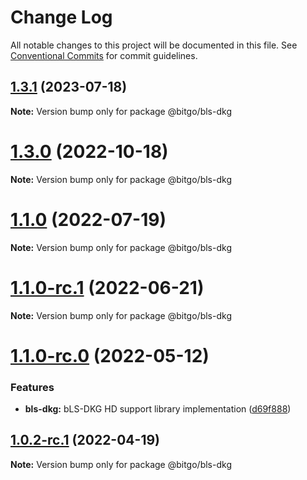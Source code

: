 # Change Log

All notable changes to this project will be documented in this file.
See [Conventional Commits](https://conventionalcommits.org) for commit guidelines.

## [1.3.1](https://github.com/BitGo/BitGoJS/compare/@bitgo/bls-dkg@1.3.0...@bitgo/bls-dkg@1.3.1) (2023-07-18)

**Note:** Version bump only for package @bitgo/bls-dkg

# [1.3.0](https://github.com/BitGo/BitGoJS/compare/@bitgo/bls-dkg@1.1.0-rc.1...@bitgo/bls-dkg@1.3.0) (2022-10-18)

**Note:** Version bump only for package @bitgo/bls-dkg

# [1.1.0](https://github.com/BitGo/BitGoJS/compare/@bitgo/bls-dkg@1.1.0-rc.1...@bitgo/bls-dkg@1.1.0) (2022-07-19)

**Note:** Version bump only for package @bitgo/bls-dkg

# [1.1.0-rc.1](https://github.com/BitGo/BitGoJS/compare/@bitgo/bls-dkg@1.1.0-rc.0...@bitgo/bls-dkg@1.1.0-rc.1) (2022-06-21)

**Note:** Version bump only for package @bitgo/bls-dkg

# [1.1.0-rc.0](https://github.com/BitGo/BitGoJS/compare/@bitgo/bls-dkg@1.0.2...@bitgo/bls-dkg@1.1.0-rc.0) (2022-05-12)

### Features

- **bls-dkg:** bLS-DKG HD support library implementation ([d69f888](https://github.com/BitGo/BitGoJS/commit/d69f888b91d2462ce878d7ed1d185cdd314c15a1))

## [1.0.2-rc.1](https://github.com/BitGo/BitGoJS/compare/@bitgo/bls-dkg@1.0.2-rc.0...@bitgo/bls-dkg@1.0.2-rc.1) (2022-04-19)

**Note:** Version bump only for package @bitgo/bls-dkg
